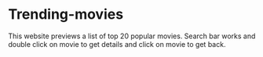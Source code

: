 # Trending-movies
This website previews a list of top 20 popular movies. Search bar works and double click on movie to get details and click on movie to get back.
